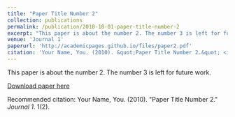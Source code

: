```yaml
---
title: "Paper Title Number 2"
collection: publications
permalink: /publication/2010-10-01-paper-title-number-2
excerpt: "This paper is about the number 2. The number 3 is left for future work." 
venue: 'Journal 1'
paperurl: 'http://academicpages.github.io/files/paper2.pdf'
citation: 'Your Name, You. (2010). &quot;Paper Title Number 2.&quot; <i>Journal 1</i>. 1(2).'
---
```

This paper is about the number 2. The number 3 is left for future work.

[Download paper here](http://academicpages.github.io/files/paper2.pdf)

Recommended citation: Your Name, You. (2010). "Paper Title Number 2." <i>Journal 1</i>. 1(2).

<div data-badge-popover="right" data-badge-type="medium-donut" data-doi="https://doi.org/10.1111/eva.12280" data-hide-no-mentions="true" class="altmetric-embed"></div>
